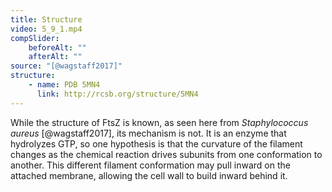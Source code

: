 ```yaml
---
title: Structure
video: 5_9_1.mp4
compSlider:
    beforeAlt: ""
    afterAlt: ""
source: "[@wagstaff2017]"
structure:
    - name: PDB 5MN4
      link: http://rcsb.org/structure/5MN4
---
```

While the structure of FtsZ is known, as seen here from *Staphylococcus aureus* [@wagstaff2017], its mechanism is not. It is an enzyme that hydrolyzes GTP, so one hypothesis is that the curvature of the filament changes as the chemical reaction drives subunits from one conformation to another. This different filament conformation may pull inward on the attached membrane, allowing the cell wall to build inward behind it.

